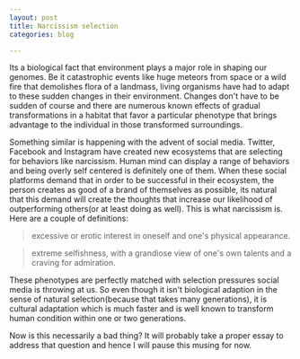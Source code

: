 ```yaml
---
layout: post
title: Narcissism selection
categories: blog

---
```


Its a biological fact that environment plays a major role in shaping our genomes. Be it catastrophic events like huge meteors from 
space or a wild fire that demolishes flora of a landmass, living organisms have had to adapt to these sudden changes in their 
environment. Changes don't have to be sudden of course and there are numerous known effects of gradual transformations in a habitat
that favor a particular phenotype that brings advantage to the individual in those transformed surroundings. 

Something similar is happening with the advent of social media. Twitter, Facebook and Instagram have created new ecosystems that 
are selecting for behaviors like narcissism. Human mind can display a range of behaviors and being overly self centered is 
definitely one of them. When these social platforms demand that in order to be successful in their ecosystem, the person creates
as good of a brand of themselves as possible, its natural that this demand will create the thoughts that increase our likelihood 
of outperforming others(or at least doing as well). This is what narcissism is. Here are a couple of  definitions:

> excessive or erotic interest in oneself and one's physical appearance.

> extreme selfishness, with a grandiose view of one's own talents and a craving for admiration.

These phenotypes are perfectly matched with selection pressures social media is throwing at us. So even though it isn't biological 
adaption in the sense of natural selection(because that takes many generations), it is cultural adaptation which is much faster 
and is well known to transform human condition within one or two generations. 

Now is this necessarily a bad thing? It will probably take a proper essay to address that question and hence I will pause this 
musing for now. 
